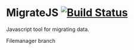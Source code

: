 # MigrateJS [![Build Status](https://travis-ci.org/mawoonl/MigrateJS.svg?branch=master)](https://travis-ci.org/mawoonl/MigrateJS)
Javascript tool for migrating data.

Filemanager branch
